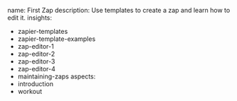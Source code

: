 name: First Zap
description: Use templates to create a zap and learn how to edit it.
insights:
  - zapier-templates
  - zapier-template-examples
  - zap-editor-1
  - zap-editor-2
  - zap-editor-3
  - zap-editor-4
  - maintaining-zaps
aspects:
  - introduction
  - workout
 
